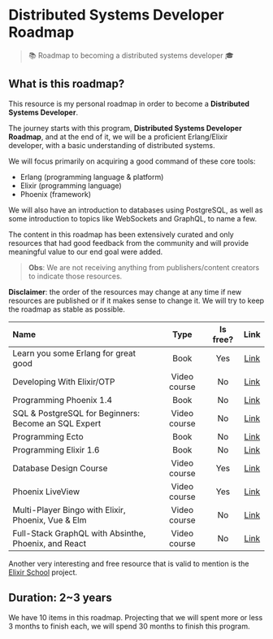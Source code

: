 # Distributed Systems Developer Roadmap

> 📚 Roadmap to becoming a distributed systems developer 🎓

## What is this roadmap?

This resource is my personal roadmap in order to become a **Distributed Systems Developer**.

The journey starts with this program, **Distributed Systems Developer Roadmap**, and at the end of it, we will be a proficient Erlang/Elixir developer, with a basic understanding of distributed systems.

We will focus primarily on acquiring a good command of these core tools:

- Erlang (programming language & platform)
- Elixir (programming language)
- Phoenix (framework)

We will also have an introduction to databases using PostgreSQL, as well as some introduction to topics like WebSockets and GraphQL, to name a few.

The content in this roadmap has been extensively curated and only resources that had good feedback from the community and will provide meaningful value to our end goal were added. 

> **Obs**: We are not receiving anything from publishers/content creators to indicate those resources.

**Disclaimer**: the order of the resources may change at any time if new resources are published or if it makes sense to change it. We will try to keep the roadmap as stable as possible.

| Name                                                 |     Type     | Is free? |                                                Link                                                 |
| :--------------------------------------------------- | :----------: | :------: | :-------------------------------------------------------------------------------------------------: |
| Learn you some Erlang for great good                 |     Book     |   Yes    |                               [Link](https://learnyousomeerlang.com/)                               |
| Developing With Elixir/OTP                           | Video course |    No    |                             [Link](https://pragmaticstudio.com/elixir)                              |
| Programming Phoenix 1.4                              |     Book     |    No    |                           [Link](https://pragprog.com/titles/phoenix14/)                            |
| SQL & PostgreSQL for Beginners: Become an SQL Expert | Video course |    No    |               [Link](https://www.udemy.com/course/sql-and-postgresql-for-beginners/)                |
| Programming Ecto                                     |     Book     |    No    |                             [Link](https://pragprog.com/titles/wmecto/)                             |
| Programming Elixir 1.6                               |     Book     |    No    |                            [Link](https://pragprog.com/titles/elixir16/)                            |
| Database Design Course                               | Video course |   Yes    |                         [Link](https://www.youtube.com/watch?v=ztHopE5Wnpc)                         |
| Phoenix LiveView                                     | Video course |   Yes    |                        [Link](https://pragmaticstudio.com/phoenix-liveview)                         |
| Multi-Player Bingo with Elixir, Phoenix, Vue & Elm   | Video course |    No    |     [Link](https://pragmaticstudio.com/unpacked-multi-player-bingo-with-elixir-phoenix-vue-elm)     |
| Full-Stack GraphQL with Absinthe, Phoenix, and React | Video course |    No    | [Link](https://pragmaticstudio.com/courses/unpacked-full-stack-graphql-with-absinthe-phoenix-react) |

Another very interesting and free resource that is valid to mention is the [Elixir School](https://elixirschool.com/) project.

## Duration: 2~3 years

We have 10 items in this roadmap. Projecting that we will spent more or less 3 months to finish each, we will spend 30 months to finish this program.